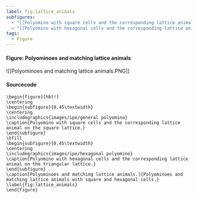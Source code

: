```yaml
---
label: fig:lattice_animals
subfigures:
  - "[[Polyomino with square cells and the corresponding lattice animal on the square lattice]]"
  - "[[Polyomino with hexagonal cells and the corresponding lattice animal on the triangular lattice]]"
tags:
  - Figure
---
```

#### Figure: Polyominoes and matching lattice animals

![[Polyominoes and matching lattice animals.PNG]]

#### Sourcecode

```
\begin{figure}[hbt!]
\centering
\begin{subfigure}{0.45\textwidth}
\centering
\includegraphics{images/ipe/general polyomino}
\caption{Polyomino with square cells and the corresponding lattice animal on the square lattice.}
\end{subfigure}
\hfill
\begin{subfigure}{0.45\textwidth}
\centering
\includegraphics{images/ipe/hexagonal polyomino}
\caption{Polyomino with hexagonal cells and the corresponding lattice animal on the triangular lattice.}
\end{subfigure}
\caption[Polyominoes and matching lattice animals.]{Polyominoes and matching lattice animals with square and hexagonal cells.}
\label{fig:lattice_animals}
\end{figure}
```